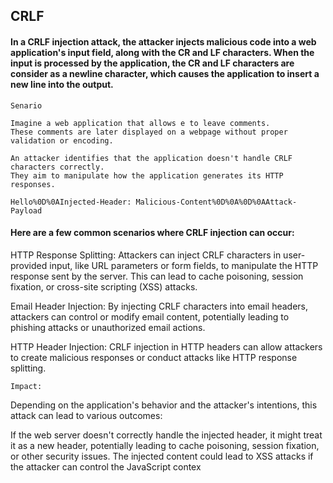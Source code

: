 ## CRLF

#### In a CRLF injection attack, the attacker injects malicious code into a web application's input field, along with the CR and LF characters. When the input is processed by the application, the CR and LF  characters are consider as a newline character, which causes the application to insert a new line into the output. 

`Senario`

```
Imagine a web application that allows e to leave comments. 
These comments are later displayed on a webpage without proper validation or encoding.

An attacker identifies that the application doesn't handle CRLF characters correctly. 
They aim to manipulate how the application generates its HTTP responses.

Hello%0D%0AInjected-Header: Malicious-Content%0D%0A%0D%0AAttack-Payload

```

#### Here are a few common scenarios where CRLF injection can occur:

HTTP Response Splitting: Attackers can inject CRLF characters in user-provided input, 
like URL parameters or form fields, to manipulate the HTTP response sent by the server. 
This can lead to cache poisoning, session fixation, or cross-site scripting (XSS) attacks.

Email Header Injection: By injecting CRLF characters into email headers, attackers can control or modify email content, 
potentially leading to phishing attacks or unauthorized email actions.

HTTP Header Injection: CRLF injection in HTTP headers can allow attackers to create malicious responses or conduct attacks like HTTP response splitting.

`Impact:`

Depending on the application's behavior and the attacker's intentions, this attack can lead to various outcomes:

If the web server doesn't correctly handle the injected header, it might treat it as a new header, 
potentially leading to cache poisoning, session fixation, or other security issues.
The injected content could lead to XSS attacks if the attacker can control the JavaScript contex
